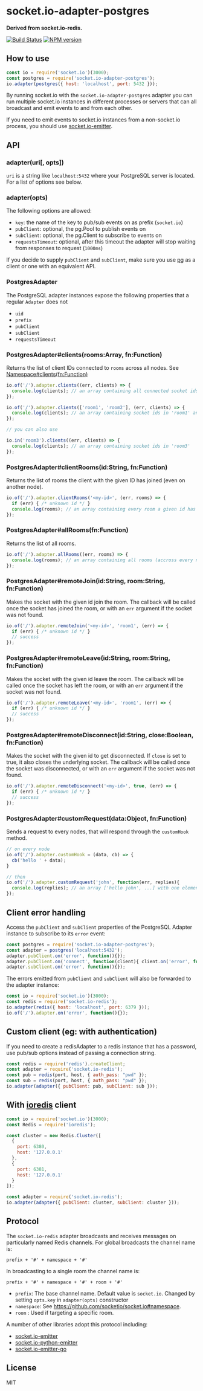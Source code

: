 # socket.io-adapter-postgres

**Derived from socket.io-redis.**

[![Build Status](https://travis-ci.org/BenLubar/socket.io-adapter-postgres.svg?branch=master)](https://travis-ci.org/BenLubar/socket.io-adapter-postgres)
[![NPM version](https://badge.fury.io/js/socket.io-adapter-postgres.svg)](http://badge.fury.io/js/socket.io-adapter-postgres)

## How to use

```js
const io = require('socket.io')(3000);
const postgres = require('socket.io-adapter-postgres');
io.adapter(postgres({ host: 'localhost', port: 5432 }));
```

By running socket.io with the `socket.io-adapter-postgres` adapter you can run
multiple socket.io instances in different processes or servers that can
all broadcast and emit events to and from each other.

If you need to emit events to socket.io instances from a non-socket.io
process, you should use [socket.io-emitter](https://github.com/socketio/socket.io-emitter).

## API

### adapter(uri[, opts])

`uri` is a string like `localhost:5432` where your PostgreSQL server
is located. For a list of options see below.

### adapter(opts)

The following options are allowed:

- `key`: the name of the key to pub/sub events on as prefix (`socket.io`)
- `pubClient`: optional, the pg.Pool to publish events on
- `subClient`: optional, the pg.Client to subscribe to events on
- `requestsTimeout`: optional, after this timeout the adapter will stop waiting from responses to request (`1000ms`)

If you decide to supply `pubClient` and `subClient`, make sure you use
[pg](https://github.com/brianc/node-postgres) as a client or one
with an equivalent API.

### PostgresAdapter

The PostgreSQL adapter instances expose the following properties
that a regular `Adapter` does not

- `uid`
- `prefix`
- `pubClient`
- `subClient`
- `requestsTimeout`

### PostgresAdapter#clients(rooms:Array, fn:Function)

Returns the list of client IDs connected to `rooms` across all nodes. See [Namespace#clients(fn:Function)](https://github.com/socketio/socket.io#namespaceclientsfnfunction)

```js
io.of('/').adapter.clients((err, clients) => {
  console.log(clients); // an array containing all connected socket ids
});

io.of('/').adapter.clients(['room1', 'room2'], (err, clients) => {
  console.log(clients); // an array containing socket ids in 'room1' and/or 'room2'
});

// you can also use

io.in('room3').clients((err, clients) => {
  console.log(clients); // an array containing socket ids in 'room3'
});
```

### PostgresAdapter#clientRooms(id:String, fn:Function)

Returns the list of rooms the client with the given ID has joined (even on another node).

```js
io.of('/').adapter.clientRooms('<my-id>', (err, rooms) => {
  if (err) { /* unknown id */ }
  console.log(rooms); // an array containing every room a given id has joined.
});
```

### PostgresAdapter#allRooms(fn:Function)

Returns the list of all rooms.

```js
io.of('/').adapter.allRooms((err, rooms) => {
  console.log(rooms); // an array containing all rooms (accross every node)
});
```

### PostgresAdapter#remoteJoin(id:String, room:String, fn:Function)

Makes the socket with the given id join the room. The callback will be called once the socket has joined the room, or with an `err` argument if the socket was not found.

```js
io.of('/').adapter.remoteJoin('<my-id>', 'room1', (err) => {
  if (err) { /* unknown id */ }
  // success
});
```

### PostgresAdapter#remoteLeave(id:String, room:String, fn:Function)

Makes the socket with the given id leave the room. The callback will be called once the socket has left the room, or with an `err` argument if the socket was not found.

```js
io.of('/').adapter.remoteLeave('<my-id>', 'room1', (err) => {
  if (err) { /* unknown id */ }
  // success
});
```

### PostgresAdapter#remoteDisconnect(id:String, close:Boolean, fn:Function)

Makes the socket with the given id to get disconnected. If `close` is set to true, it also closes the underlying socket. The callback will be called once the socket was disconnected, or with an `err` argument if the socket was not found.

```js
io.of('/').adapter.remoteDisconnect('<my-id>', true, (err) => {
  if (err) { /* unknown id */ }
  // success
});
```

### PostgresAdapter#customRequest(data:Object, fn:Function)

Sends a request to every nodes, that will respond through the `customHook` method.

```js
// on every node
io.of('/').adapter.customHook = (data, cb) => {
  cb('hello ' + data);
}

// then
io.of('/').adapter.customRequest('john', function(err, replies){
  console.log(replies); // an array ['hello john', ...] with one element per node
});
```

## Client error handling

Access the `pubClient` and `subClient` properties of the
PostgreSQL Adapter instance to subscribe to its `error` event:

```js
const postgres = require('socket.io-adapter-postgres');
const adapter = postgres('localhost:5432');
adapter.pubClient.on('error', function(){});
adapter.pubClient.on('connect', function(client){ client.on('error', function(){}); });
adapter.subClient.on('error', function(){});
```

The errors emitted from `pubClient` and `subClient` will
also be forwarded to the adapter instance:

```js
const io = require('socket.io')(3000);
const redis = require('socket.io-redis');
io.adapter(redis({ host: 'localhost', port: 6379 }));
io.of('/').adapter.on('error', function(){});
```

## Custom client (eg: with authentication)

If you need to create a redisAdapter to a redis instance
that has a password, use pub/sub options instead of passing
a connection string.

```js
const redis = require('redis').createClient;
const adapter = require('socket.io-redis');
const pub = redis(port, host, { auth_pass: "pwd" });
const sub = redis(port, host, { auth_pass: "pwd" });
io.adapter(adapter({ pubClient: pub, subClient: sub }));
```

## With [ioredis](https://github.com/luin/ioredis) client

```js
const io = require('socket.io')(3000);
const Redis = require('ioredis');

const cluster = new Redis.Cluster([
  {
    port: 6380,
    host: '127.0.0.1'
  },
  {
    port: 6381,
    host: '127.0.0.1'
  }
]);

const adapter = require('socket.io-redis');
io.adapter(adapter({ pubClient: cluster, subClient: cluster }));
```

## Protocol

The `socket.io-redis` adapter broadcasts and receives messages on particularly named Redis channels. For global broadcasts the channel name is:
```
prefix + '#' + namespace + '#'
```

In broadcasting to a single room the channel name is:
```
prefix + '#' + namespace + '#' + room + '#'
```


- `prefix`: The base channel name. Default value is `socket.io`. Changed by setting `opts.key` in `adapter(opts)` constructor
- `namespace`: See https://github.com/socketio/socket.io#namespace.
- `room` : Used if targeting a specific room.

A number of other libraries adopt this protocol including:

- [socket.io-emitter](https://github.com/socketio/socket.io-emitter)
- [socket.io-python-emitter](https://github.com/GameXG/socket.io-python-emitter)
- [socket.io-emitter-go](https://github.com/stackcats/socket.io-emitter-go)

## License

MIT
